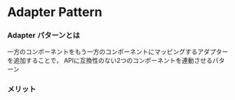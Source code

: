#  Adapter Pattern


### Adapter パターンとは

一方のコンポーネントをもう一方のコンポーネントにマッピングするアダプターを追加することで，
APIに互換性のない2つのコンポーネントを連動させるパターン


### メリット



